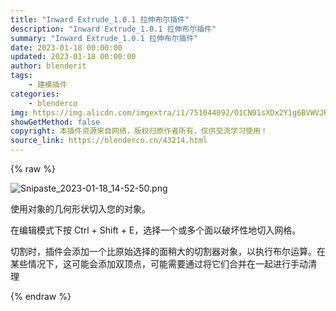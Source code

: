 ```yaml
---
title: "Inward Extrude_1.0.1 拉伸布尔插件"
description: "Inward Extrude_1.0.1 拉伸布尔插件"
summary: "Inward Extrude_1.0.1 拉伸布尔插件"
date: 2023-01-18 00:00:00
updated: 2023-01-18 00:00:00
author: blenderit
tags: 
    - 建模插件
categories:
    - blenderco
img: https://img.alicdn.com/imgextra/i1/751044092/O1CN01sXDx2Y1g6BVWVJRsE_!!751044092.png
showGetMethod: false
copyright: 本插件资源来自网络，版权归原作者所有，仅供交流学习使用！
source_link: https://blenderco.cn/43214.html
---
```


{% raw %}
<p><img src="https://img.alicdn.com/imgextra/i1/751044092/O1CN01sXDx2Y1g6BVWVJRsE_!!751044092.png" alt="Snipaste_2023-01-18_14-52-50.png"></p><p>使用对象的几何形状切入您的对象。</p><p><span>在编辑模式下按 Ctrl + Shift + E，选择一个或多个面以破坏性地切入网格。</span></p><p><span>切割时，插件会添加一个比原始选择的面稍大的切割器对象，以执行布尔运算。在某些情况下，这可能会添加双顶点，可能需要通过将它们合并在一起进行手动清理 </span></p>
<div style="display: none">blenderco</div>
{% endraw %}